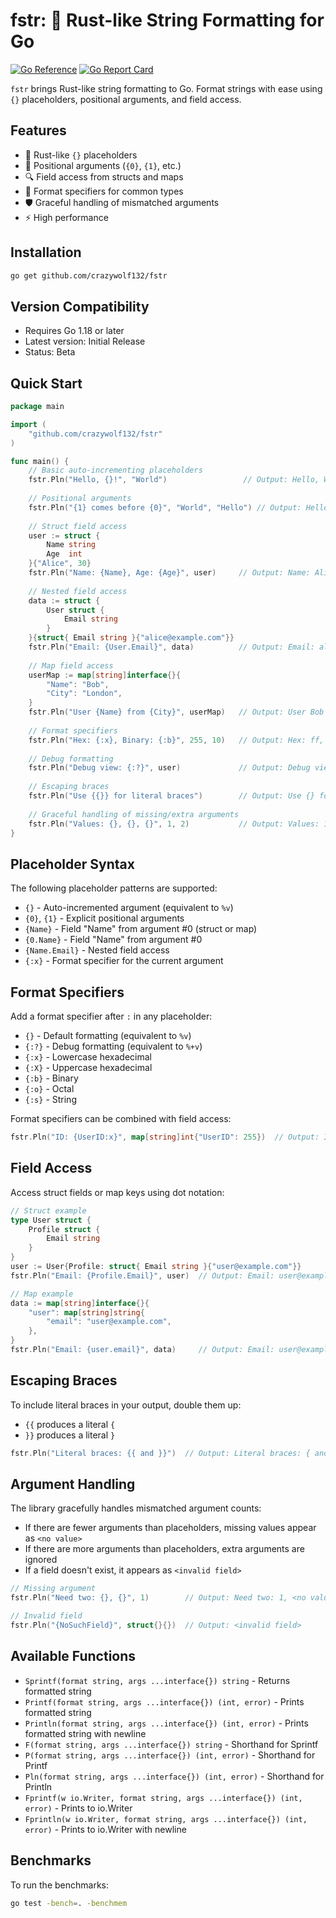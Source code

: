 # fstr: 🦀 Rust-like String Formatting for Go

[![Go Reference](https://pkg.go.dev/badge/github.com/crazywolf132/fstr.svg)](https://pkg.go.dev/github.com/crazywolf132/fstr)
[![Go Report Card](https://goreportcard.com/badge/github.com/crazywolf132/fstr)](https://goreportcard.com/report/github.com/crazywolf132/fstr)

`fstr` brings Rust-like string formatting to Go. Format strings with ease using `{}` placeholders, positional arguments, and field access.

## Features

- 🎯 Rust-like `{}` placeholders
- 📝 Positional arguments (`{0}`, `{1}`, etc.)
- 🔍 Field access from structs and maps
- 🎨 Format specifiers for common types
- 🛡️ Graceful handling of mismatched arguments
- ⚡ High performance

## Installation

```bash
go get github.com/crazywolf132/fstr
```

## Version Compatibility

- Requires Go 1.18 or later
- Latest version: Initial Release
- Status: Beta

## Quick Start

```go
package main

import (
    "github.com/crazywolf132/fstr"
)

func main() {
    // Basic auto-incrementing placeholders
    fstr.Pln("Hello, {}!", "World")                 // Output: Hello, World!
    
    // Positional arguments
    fstr.Pln("{1} comes before {0}", "World", "Hello") // Output: Hello comes before World
    
    // Struct field access
    user := struct {
        Name string
        Age  int
    }{"Alice", 30}
    fstr.Pln("Name: {Name}, Age: {Age}", user)     // Output: Name: Alice, Age: 30
    
    // Nested field access
    data := struct {
        User struct {
            Email string
        }
    }{struct{ Email string }{"alice@example.com"}}
    fstr.Pln("Email: {User.Email}", data)          // Output: Email: alice@example.com
    
    // Map field access
    userMap := map[string]interface{}{
        "Name": "Bob",
        "City": "London",
    }
    fstr.Pln("User {Name} from {City}", userMap)   // Output: User Bob from London
    
    // Format specifiers
    fstr.Pln("Hex: {:x}, Binary: {:b}", 255, 10)   // Output: Hex: ff, Binary: 1010
    
    // Debug formatting
    fstr.Pln("Debug view: {:?}", user)             // Output: Debug view: {Name:Alice Age:30}
    
    // Escaping braces
    fstr.Pln("Use {{}} for literal braces")        // Output: Use {} for literal braces
    
    // Graceful handling of missing/extra arguments
    fstr.Pln("Values: {}, {}, {}", 1, 2)           // Output: Values: 1, 2, <no value>
}
```

## Placeholder Syntax

The following placeholder patterns are supported:

- `{}` - Auto-incremented argument (equivalent to `%v`)
- `{0}`, `{1}` - Explicit positional arguments
- `{Name}` - Field "Name" from argument #0 (struct or map)
- `{0.Name}` - Field "Name" from argument #0
- `{Name.Email}` - Nested field access
- `{:x}` - Format specifier for the current argument

## Format Specifiers

Add a format specifier after `:` in any placeholder:

- `{}` - Default formatting (equivalent to `%v`)
- `{:?}` - Debug formatting (equivalent to `%+v`)
- `{:x}` - Lowercase hexadecimal
- `{:X}` - Uppercase hexadecimal
- `{:b}` - Binary
- `{:o}` - Octal
- `{:s}` - String

Format specifiers can be combined with field access:

```go
fstr.Pln("ID: {UserID:x}", map[string]int{"UserID": 255})  // Output: ID: ff
```

## Field Access

Access struct fields or map keys using dot notation:

```go
// Struct example
type User struct {
    Profile struct {
        Email string
    }
}
user := User{Profile: struct{ Email string }{"user@example.com"}}
fstr.Pln("Email: {Profile.Email}", user)  // Output: Email: user@example.com

// Map example
data := map[string]interface{}{
    "user": map[string]string{
        "email": "user@example.com",
    },
}
fstr.Pln("Email: {user.email}", data)     // Output: Email: user@example.com
```

## Escaping Braces

To include literal braces in your output, double them up:

- `{{` produces a literal `{`
- `}}` produces a literal `}`

```go
fstr.Pln("Literal braces: {{ and }}")  // Output: Literal braces: { and }
```

## Argument Handling

The library gracefully handles mismatched argument counts:

- If there are fewer arguments than placeholders, missing values appear as `<no value>`
- If there are more arguments than placeholders, extra arguments are ignored
- If a field doesn't exist, it appears as `<invalid field>`

```go
// Missing argument
fstr.Pln("Need two: {}, {}", 1)        // Output: Need two: 1, <no value>

// Invalid field
fstr.Pln("{NoSuchField}", struct{}{})  // Output: <invalid field>
```

## Available Functions

- `Sprintf(format string, args ...interface{}) string` - Returns formatted string
- `Printf(format string, args ...interface{}) (int, error)` - Prints formatted string
- `Println(format string, args ...interface{}) (int, error)` - Prints formatted string with newline
- `F(format string, args ...interface{}) string` - Shorthand for Sprintf
- `P(format string, args ...interface{}) (int, error)` - Shorthand for Printf
- `Pln(format string, args ...interface{}) (int, error)` - Shorthand for Println
- `Fprintf(w io.Writer, format string, args ...interface{}) (int, error)` - Prints to io.Writer
- `Fprintln(w io.Writer, format string, args ...interface{}) (int, error)` - Prints to io.Writer with newline

## Benchmarks

To run the benchmarks:

```bash
go test -bench=. -benchmem
```

